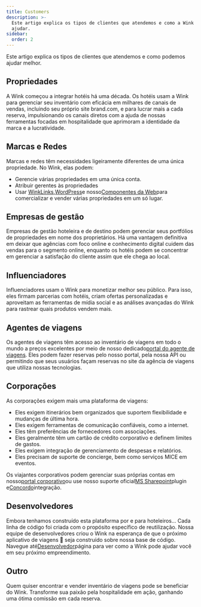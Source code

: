 ```yaml
---
title: Customers
description: >-
  Este artigo explica os tipos de clientes que atendemos e como a Wink pode
  ajudar.
sidebar:
  order: 2
---
```

Este artigo explica os tipos de clientes que atendemos e como podemos ajudar melhor.

## Propriedades

A Wink começou a integrar hotéis há uma década. Os hotéis usam a Wink para gerenciar seu inventário com eficácia em milhares de canais de vendas, incluindo seu próprio site brand.com, e para lucrar mais a cada reserva, impulsionando os canais diretos com a ajuda de nossas ferramentas focadas em hospitalidade que aprimoram a identidade da marca e a lucratividade.

## Marcas e Redes

Marcas e redes têm necessidades ligeiramente diferentes de uma única propriedade. No Wink, elas podem:

* Gerencie várias propriedades em uma única conta.
* Atribuir gerentes às propriedades
* Usar [WinkLinks](/link-manager/wink-links),[WordPress](/developers/wordpress)e nosso[Componentes da Web](/developers/web-components)para comercializar e vender várias propriedades em um só lugar.

## Empresas de gestão

Empresas de gestão hoteleira e de destino podem gerenciar seus portfólios de propriedades em nome dos proprietários. Há uma vantagem definitiva em deixar que agências com foco online e conhecimento digital cuidem das vendas para o segmento online, enquanto os hotéis podem se concentrar em gerenciar a satisfação do cliente assim que ele chega ao local.

## Influenciadores

Influenciadores usam o Wink para monetizar melhor seu público. Para isso, eles firmam parcerias com hotéis, criam ofertas personalizadas e aproveitam as ferramentas de mídia social e as análises avançadas do Wink para rastrear quais produtos vendem mais.

## Agentes de viagens

Os agentes de viagens têm acesso ao inventário de viagens em todo o mundo a preços excelentes por meio de nosso dedicado[portal do agente de viagens](https://agent.wink.travel). Eles podem fazer reservas pelo nosso portal, pela nossa API ou permitindo que seus usuários façam reservas no site da agência de viagens que utiliza nossas tecnologias.

## Corporações

As corporações exigem mais uma plataforma de viagens:

* Eles exigem itinerários bem organizados que suportem flexibilidade e mudanças de última hora.
* Eles exigem ferramentas de comunicação confiáveis, como a internet.
* Eles têm preferências de fornecedores com associações.
* Eles geralmente têm um cartão de crédito corporativo e definem limites de gastos.
* Eles exigem integração de gerenciamento de despesas e relatórios.
* Eles precisam de suporte de concierge, bem como serviços MICE em eventos.

Os viajantes corporativos podem gerenciar suas próprias contas em nosso[portal corporativo](/corporate/what-is-group)ou use nosso suporte oficial[MS Sharepoint](https://www.microsoft.com/en-us/microsoft-365/sharepoint/collaboration)plugin e[Concordo](https://www.concur.com/)integração.

## Desenvolvedores

Embora tenhamos construído esta plataforma por e para hoteleiros... Cada linha de código foi criada com o propósito específico de reutilização. Nossa equipe de desenvolvedores criou o Wink na esperança de que o próximo aplicativo de viagens 🦄 seja construído sobre nossa base de código. Navegue até[Desenvolvedor](/developers/build-on-wink)página para ver como a Wink pode ajudar você em seu próximo empreendimento.

## Outro

Quem quiser encontrar e vender inventário de viagens pode se beneficiar do Wink. Transforme sua paixão pela hospitalidade em ação, ganhando uma ótima comissão em cada reserva.

